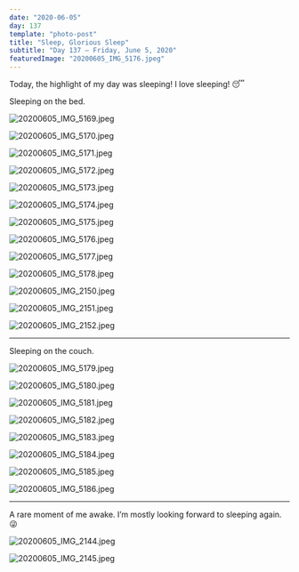 ```yaml
---
date: "2020-06-05"
day: 137
template: "photo-post"
title: "Sleep, Glorious Sleep"
subtitle: "Day 137 – Friday, June 5, 2020"
featuredImage: "20200605_IMG_5176.jpeg"
---
```


Today, the highlight of my day was sleeping! I love sleeping! 😴

Sleeping on the bed.

![20200605_IMG_5169.jpeg](20200605_IMG_5169.jpeg)

![20200605_IMG_5170.jpeg](20200605_IMG_5170.jpeg)

![20200605_IMG_5171.jpeg](20200605_IMG_5171.jpeg)

![20200605_IMG_5172.jpeg](20200605_IMG_5172.jpeg)

![20200605_IMG_5173.jpeg](20200605_IMG_5173.jpeg)

![20200605_IMG_5174.jpeg](20200605_IMG_5174.jpeg)

![20200605_IMG_5175.jpeg](20200605_IMG_5175.jpeg)

![20200605_IMG_5176.jpeg](20200605_IMG_5176.jpeg)

![20200605_IMG_5177.jpeg](20200605_IMG_5177.jpeg)

![20200605_IMG_5178.jpeg](20200605_IMG_5178.jpeg)

![20200605_IMG_2150.jpeg](20200605_IMG_2150.jpeg)

![20200605_IMG_2151.jpeg](20200605_IMG_2151.jpeg)

![20200605_IMG_2152.jpeg](20200605_IMG_2152.jpeg)

<hr />

Sleeping on the couch.

![20200605_IMG_5179.jpeg](20200605_IMG_5179.jpeg)

![20200605_IMG_5180.jpeg](20200605_IMG_5180.jpeg)

![20200605_IMG_5181.jpeg](20200605_IMG_5181.jpeg)

![20200605_IMG_5182.jpeg](20200605_IMG_5182.jpeg)

![20200605_IMG_5183.jpeg](20200605_IMG_5183.jpeg)

![20200605_IMG_5184.jpeg](20200605_IMG_5184.jpeg)

![20200605_IMG_5185.jpeg](20200605_IMG_5185.jpeg)

![20200605_IMG_5186.jpeg](20200605_IMG_5186.jpeg)

<hr />

A rare moment of me awake. I’m mostly looking forward to sleeping again. 😜

![20200605_IMG_2144.jpeg](20200605_IMG_2144.jpeg)

![20200605_IMG_2145.jpeg](20200605_IMG_2145.jpeg)
